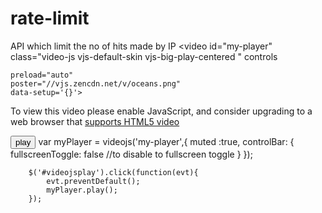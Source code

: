 # rate-limit
API which limit the no of hits made by IP 
 <video
    id="my-player"
    class="video-js vjs-default-skin vjs-big-play-centered "
    controls
    
    preload="auto"
    poster="//vjs.zencdn.net/v/oceans.png"
    data-setup='{}'>
  <source src="//vjs.zencdn.net/v/oceans.mp4" type="video/mp4"></source>
  <source src="//vjs.zencdn.net/v/oceans.webm" type="video/webm"></source>
  <source src="//vjs.zencdn.net/v/oceans.ogv" type="video/ogg"></source>
  <p class="vjs-no-js">
    To view this video please enable JavaScript, and consider upgrading to a
    web browser that
    <a href="http://videojs.com/html5-video-support/" target="_blank">
      supports HTML5 video
    </a>
  </p>
</video>
<button id="videojsplay" class="btn btn-block facebook"><i class="fafa-facebook"></i> play</button>
var myPlayer = videojs('my-player',{
			muted :true,
			controlBar: {
    			fullscreenToggle: false //to disable to fullscreen toggle
  			}
		});

        $('#videojsplay').click(function(evt){
			evt.preventDefault();
			myPlayer.play();
		});
